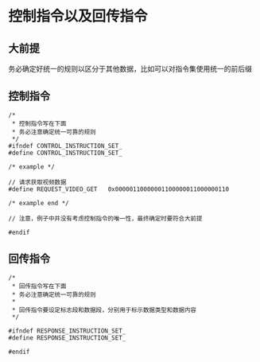 # 控制指令以及回传指令


## 大前提
务必确定好统一的规则以区分于其他数据，比如可以对指令集使用统一的前后缀

## 控制指令
```
/* 
 * 控制指令写在下面
 * 务必注意确定统一可靠的规则
 */
#ifndef CONTROL_INSTRUCTION_SET_
#define CONTROL_INSTRUCTION_SET_

/* example */

// 请求获取视频数据
#define REQUEST_VIDEO_GET   0x00000110000001100000011000000110

/* example end */

// 注意，例子中并没有考虑控制指令的唯一性，最终确定时要符合大前提

#endif
```

## 回传指令
```
/* 
 * 回传指令写在下面
 * 务必注意确定统一可靠的规则
 * 
 * 回传指令要设定标志段和数据段，分别用于标示数据类型和数据内容
 */

#ifndef RESPONSE_INSTRUCTION_SET_
#define RESPONSE_INSTRUCTION_SET_

#endif
```